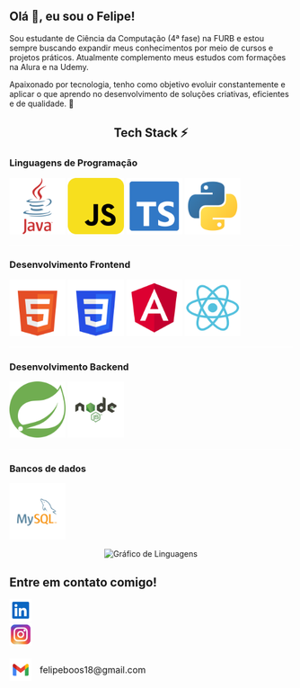 <h2>Olá 👋, eu sou o Felipe!</h2>

<p align="left">
Sou estudante de Ciência da Computação (4ª fase) na FURB e estou sempre buscando expandir meus conhecimentos por meio de cursos e projetos práticos. 
Atualmente complemento meus estudos com formações na Alura e na Udemy.
</p>

<p align="left">
Apaixonado por tecnologia, tenho como objetivo evoluir constantemente e aplicar o que aprendo no desenvolvimento de soluções criativas, eficientes e de qualidade. 🚀
</p>

<p align="left">


<h2 align="center">Tech Stack ⚡</h2>

<h3>Linguagens de Programação</h3>
<p>
    <img src="images/programming_languages/logo_java.svg" width="100" title="Java" alt="Logo Java">
    <img src="images/programming_languages/logo_javascript.svg" width="100" title="JavaScript" alt="Logo JavaScript">
    <img src="images/programming_languages/logo_typescript.svg" width="100" title="TypeScript" alt="Logo TypeScript">
    <img src="images/programming_languages/logo_python.svg" width="100" title="Python" alt="Logo Python">
</p>

<div role="separator" style="height:3px; background:rgba(255, 255, 255, 0.55); margin:16px 0;"></div>

<h3>Desenvolvimento Frontend</h3>
<p>
    <img src="images/web_development/logo_html5.svg" width="100" title="HTML" alt="Logo HTML 5">
    <img src="images/web_development/logo_css3.svg" width="100" title="CSS" alt="Logo CSS 3">
    <img src="images/web_development/logo_angular.svg" width="100" title="Angular" alt="Logo Angular">
    <img src="images/web_development/logo_react.svg" width="100" title="React" alt="Logo React">
</p>

<div role="separator" style="height:3px; background:rgba(255,255,255,0.5); margin:16px 0;"></div>

<h3>Desenvolvimento Backend</h3>
<p>
    <img src="images/backend_development/logo_spring.svg" width="100" title="Spring" alt="Logo Spring">
    <img src="images/backend_development/logo_node.svg" width="100" title="Node.js" alt="Logo Node.js">
  </a>
</p>

<div role="separator" style="height:3px; background:rgba(255,255,255,0.5); margin:16px 0;"></div>

<h3>Bancos de dados</h3>
<p>
    <img src="images/databases/logo_mysql.svg" width="100" title="MySQL" alt="Logo MySQL">
</p>


<div align="center">
  <img src="https://github-readme-stats.vercel.app/api/top-langs?username=FelipeBoos&locale=en&hide_title=false&layout=compact&card_width=360&langs_count=5&theme=vue&hide_border=true&order=2&custom_title=Linguagens%20Mais%20Utilizadas%20-%20Projetos" height="150" alt="Gráfico de Linguagens"  />
</div>

<h2>Entre em contato comigo!</h2>
<div align="left">
    <a href="https://www.linkedin.com/in/felipe-boos-922380241" target="_blank" style="text-decoration:none; display:inline-block">
        <img src="images/social_media/logo_linkedin.svg" width="40" title="LinkedIn" alt="Logo LinkedIn" style="border:0;">
    </a>
    <br>
    <a href="https://www.instagram.com/felipe_boos" target="_blank" style="text-decoration:none; display:inline-block">
        <img src="images/social_media/logo_instagram.svg" width="40" title="Instagram" alt="Logo Instagram" style="border:0;">
    </a>
    <br>
    <p align="left" style="margin-top:20px; margin-bottom:20px;">
        <a href="mailto:felipeboos18@gmail.com" style="text-decoration:none;">
            <img src="images/social_media/logo_gmail.svg" width="40" title="Gmail" alt="Logo Gmail" style="vertical-align:middle; margin-right:10px;">
            <span style="font-size:16px; vertical-align:middle;">felipeboos18@gmail.com</span>
        </a>
    </p>
</div>

<!-- ** Imagens ficam com sublinhado quando utilizo o <a>, verificar para corrigir

<h3>Linguagens de Programação</h3>
<p>
  <a href="https://www.instagram.com/felipe_boos" target="_blank" style="text-decoration:none; display:inline-block">
    <img src="images/programming_languages/logo_java.svg" width="100" title="Java" alt="Logo Java" style="border:0;">
  </a>
  <a href="https://www.instagram.com/felipe_boos" target="_blank" style="text-decoration:none;">
    <img src="images/programming_languages/logo_javascript.svg" width="100" title="JavaScript" alt="Logo JavaScript">
  </a>
  <a href="https://www.instagram.com/felipe_boos" target="_blank" style="text-decoration:none;">
    <img src="images/programming_languages/logo_typescript.svg" width="100" title="TypeScript" alt="Logo TypeScript">
  </a>
  <a href="https://www.instagram.com/felipe_boos" target="_blank" style="text-decoration:none;">
    <img src="images/programming_languages/logo_python.svg" width="100" title="Python" alt="Logo Python">
  </a>
</p>

<hr>

<h3>Desenvolvimento Frontend</h3>
<p>
  <a href="https://www.instagram.com/felipe_boos" target="_blank" style="text-decoration:none;">
    <img src="images/web_development/logo_html5.svg" width="100" title="HTML" alt="Logo HTML 5">
  </a>
  <a href="https://www.instagram.com/felipe_boos" target="_blank" style="text-decoration:none;">
    <img src="images/web_development/logo_css3.svg" width="100" title="CSS" alt="Logo CSS 3">
  </a>
  <a href="https://www.instagram.com/felipe_boos" target="_blank" style="text-decoration:none;">
    <img src="images/web_development/logo_angular.svg" width="100" title="Angular" alt="Logo Angular">
  </a>
  <a href="https://www.instagram.com/felipe_boos" target="_blank" style="text-decoration:none;">
    <img src="images/web_development/logo_react.svg" width="100" title="React" alt="Logo React">
  </a>
  <img src="images/web_development/logo_react.svg" width="100" title="React" alt="Logo React">
  <img src="images/web_development/logo_react.svg" width="100" title="React" alt="Logo React">
</p>

<hr>

<h3>Desenvolvimento Backend</h3>
<p>
  <a href="https://www.instagram.com/felipe_boos" target="_blank" style="text-decoration:none;">
    <img src="images/backend_development/logo_spring.svg" width="100" title="Spring" alt="Logo Spring">
  </a>
  <a href="https://www.instagram.com/felipe_boos" target="_blank" style="text-decoration:none;">
    <img src="images/backend_development/logo_node.svg" width="100" title="Node.js" alt="Logo Node.js">
  </a>
</p>

<hr>

<h3>Bancos de dados</h3>
<p>
  <a href="https://www.instagram.com/felipe_boos" target="_blank" style="text-decoration:none;">
    <img src="images/databases/logo_mysql.svg" width="100" title="MySQL" alt="Logo MySQL">
  </a>
</p>


-->